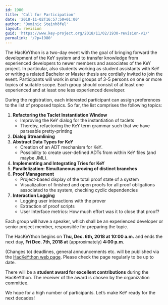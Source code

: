```yaml
---
id: 1980
title: 'Call for Participation'
date: '2018-11-02T16:57:50+01:00'
author: 'Dominic Steinhöfel'
layout: revision
guid: 'https://www.key-project.org/2018/11/02/1930-revision-v1/'
permalink: '/?p=1980'
---
```


The HacKeYthon is a two-day event with the goal of bringing forward the development of the KeY system and to transfer knowledge from experienced developers to newer members and associates of the KeY project. In particular, also students working as student assistants with KeY or writing a related Bachelor or Master thesis are cordially invited to join the event. Participants will work in small groups of 3-5 persons on one or more topics of suitable scope. Each group should consist of at least one experienced and at least one less experienced developer.

During the registration, each interested participant can assign preferences to the list of proposed topics. So far, the list comprises the following topics:

1. **Refactoring the Taclet Instantiation Window**
    - Improving the KeY dialog for the instantiation of taclets
    - Thereby, refactoring the KeY term grammar such that we have parseable pretty-printing
2. **Dialog Streamlining**
3. **Abstract Data Types for KeY** 
    - Creation of an ADT mechanism for KeY.
    - Possibility to create user-defined ADTs from within KeY files (and maybe JML).
4. **Implementing and Integrating Tries for KeY**
5. **Parallelization: Simultaneous proving of distinct branches**
6. **Proof Management**
    - Project-based display of the total proof state of a system
    - Visualization of finished and open proofs for all proof obligations associated to the system, checking cyclic dependencies
7. **Interaction Logging**
    - Logging user interactions with the prover
    - Extraction of proof scripts
    - User Interface metrics: How much effort was it to close that proof?

Each group will have a speaker, which shall be an experienced developer or senior project member, responsible for preparing the topic.

The HacKeYthon begins on **Thu, Dec. 6th, 2018 at 10:00 a.m.** and ends the next day, **Fri Dec. 7th, 2018 at** (approximately) **4:00 p.m**.

(Changes to) deadlines, general announcements etc. will be published via the [HacKeYthon web page](https://www.key-project.org/1st-hackeython-2018/). Please check the page regularly to be up to date.

There will be a **student award for excellent contributions** during the HacKeYthon. The receiver of the award is chosen by the organization committee.

We hope for a high number of participants. Let’s make KeY ready for the next decades!